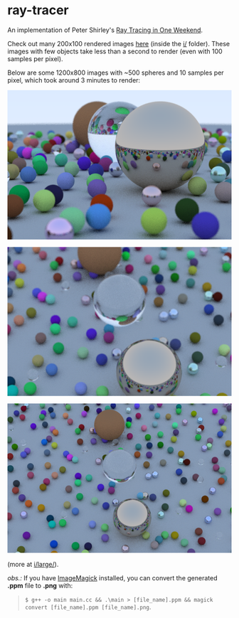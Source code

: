 # ray-tracer
An implementation of Peter Shirley's [Ray Tracing in One Weekend](http://www.realtimerendering.com/raytracing/Ray%20Tracing%20in%20a%20Weekend.pdf).

Check out many 200x100 rendered images [here](https://github.com/laurelkeys/ray-tracer/blob/master/i/README.md) (inside the [i/](https://github.com/laurelkeys/ray-tracer/blob/master/i/) folder).
These images with few objects take less than a second to render (even with 100 samples per pixel).

Below are some 1200x800 images with ~500 spheres and 10 samples per pixel, which took around 3 minutes to render:

![](https://github.com/laurelkeys/ray-tracer/blob/master/i/large/random_scene_10xAA_fixed_cam_large.png)

![](https://github.com/laurelkeys/ray-tracer/blob/master/i/large/random_scene_10xAA_y10_large.png)

![](https://github.com/laurelkeys/ray-tracer/blob/master/i/large/random_scene_10xAA_y18_x18_fixed_dof_large.png)

(more at [i/large/](https://github.com/laurelkeys/ray-tracer/blob/master/i/large/)).

*obs.:* If you have [ImageMagick](https://imagemagick.org/script/convert.php) installed, you can convert the generated **.ppm** file to **.png** with: 

> `$ g++ -o main main.cc && .\main > [file_name].ppm && magick convert [file_name].ppm [file_name].png`.

